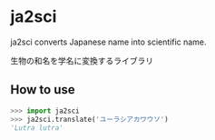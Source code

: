 # ja2sci
ja2sci converts Japanese name into scientific name.

生物の和名を学名に変換するライブラリ


## How to use
```python
>>> import ja2sci
>>> ja2sci.translate('ユーラシアカワウソ')
'Lutra lutra'
```